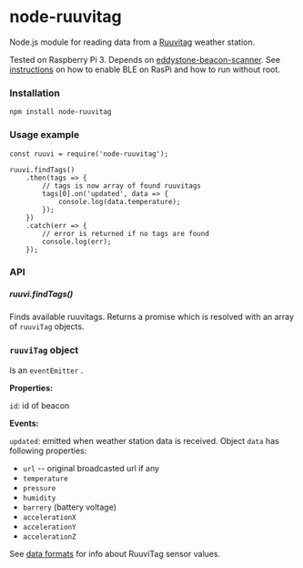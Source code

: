 # node-ruuvitag
Node.js module for reading data from a [Ruuvitag](http://tag.ruuvi.com) 
weather station.

Tested on Raspberry Pi 3. Depends on [eddystone-beacon-scanner](https://github.com/sandeepmistry/node-eddystone-beacon-scanner). See [instructions](https://github.com/sandeepmistry/noble) on
 how to enable BLE on RasPi and how to run without root.

### Installation

```
npm install node-ruuvitag
```


### Usage example
```
const ruuvi = require('node-ruuvitag');

ruuvi.findTags()
    .then(tags => {
        // tags is now array of found ruuvitags
        tags[0].on('updated', data => {
            console.log(data.temperature);
        });
    })
    .catch(err => {
        // error is returned if no tags are found
        console.log(err);
    });
```

### API

##### ruuvi.findTags()

Finds available ruuvitags. Returns a promise which is resolved with an
array of ```ruuviTag``` objects.

### ```ruuviTag``` object

Is an ```eventEmitter``` .

**Properties:**

```id```: id of beacon

**Events:**

```updated```: emitted when weather station data is received.
Object ```data``` has
following properties:

* ```url``` -- original broadcasted url if any
* ```temperature```
* ```pressure```
* ```humidity```
* ```barrery``` (battery voltage)
* ```accelerationX```
* ```accelerationY```
* ```accelerationZ```

See [data formats](https://github.com/ruuvi/ruuvi-sensor-protocols) for
info about RuuviTag sensor values.



